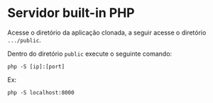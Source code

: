 # Servidor built-in PHP

Acesse o diretório da aplicação clonada, a seguir acesse o diretório `.../public`.

Dentro do diretório `public` execute o seguinte comando:

```
php -S [ip]:[port]
```

Ex:

```
php -S localhost:8000
```
